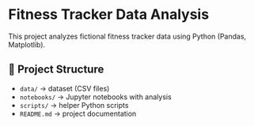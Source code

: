 # Fitness Tracker Data Analysis

This project analyzes fictional fitness tracker data using Python (Pandas, Matplotlib).

## 📂 Project Structure
- `data/` → dataset (CSV files)
- `notebooks/` → Jupyter notebooks with analysis
- `scripts/` → helper Python scripts
- `README.md` → project documentation
